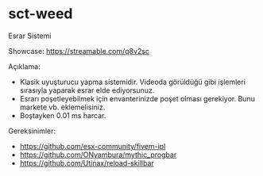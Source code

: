 # sct-weed
Esrar Sistemi

Showcase: https://streamable.com/q8v2sc

Açıklama:
- Klasik uyuşturucu yapma sistemidir. Videoda görüldüğü gibi işlemleri sırasıyla yaparak esrar elde ediyorsunuz.
- Esrarı poşetleyebilmek için envanterinizde poşet olması gerekiyor. Bunu markete vb. eklemelisiniz.
- Boştayken 0.01 ms harcar.

Gereksinimler:
- https://github.com/esx-community/fivem-ipl
- https://github.com/ONyambura/mythic_progbar
- https://github.com/Utinax/reload-skillbar


